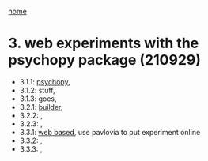[home](https://nils-holmberg.github.io/sfac-py/)

# 3. web experiments with the psychopy package (210929)

- 3.1.1: [psychopy](01-intro.html), 
- 3.1.2: stuff, 
- 3.1.3: goes, 
- 3.2.1: [builder](02-build.html), 
- 3.2.2: , 
- 3.2.3: , 
- 3.3.1: [web based](03-web.html), use pavlovia to put experiment online
- 3.3.2: , 
- 3.3.3: , 
